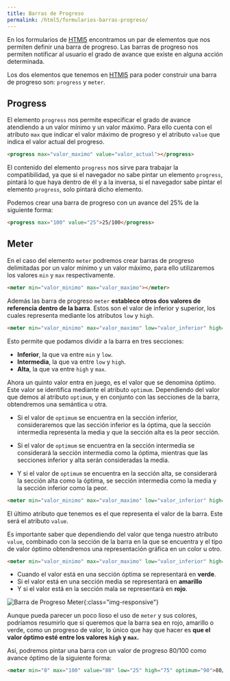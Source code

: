 ```yaml
---
title: Barras de Progreso
permalink: /html5/formularios-barras-progreso/
---
```




En los formularios de [HTMl5][HTML5] encontramos un par de elementos que nos permiten definir una barra de progreso. Las barras de progreso nos permiten notificar al usuario el grado de avance que existe en alguna acción determinada.

Los dos elementos que tenemos en [HTMl5][HTML5] para poder construir una barra de progreso son: `progress` y `meter`.

## Progress
El elemento `progress` nos permite especificar el grado de avance atendiendo a un valor mínimo y un valor máximo. Para ello cuenta con el atributo `max` que indicar el valor máximo de progreso y el atributo `value` que indica el valor actual del progreso.

~~~html
<progress max="valor_maximo" value="valor_actual"></progress>
~~~

El contenido del elemento `progress` nos sirve para trabajar la compatibilidad, ya que si el navegador no sabe pintar un elemento `progress`, pintará lo que haya dentro de él y a la inversa, si el navegador sabe pintar el elemento `progress`, solo pintará dicho elemento.

Podemos crear una barra de progreso con un avance del 25% de la siguiente forma:

~~~html
<progress max="100" value="25">25/100</progress>
~~~

## Meter
En el caso del elemento `meter` podremos crear barras de progreso delimitadas por un valor mínimo y un valor máximo, para ello utilizaremos los valores `min` y `max` respectivamente.

~~~html
<meter min="valor_minimo" max="valor_maximo"></meter>
~~~

Además las barra de progreso `meter` **establece otros dos valores de referencia dentro de la barra**. Estos son el valor de inferior y superior, los cuales representa mediante los atributos `low` y `high`.

~~~html
<meter min="valor_minimo" max="valor_maximo" low="valor_inferior" high="valor_superior"></meter>
~~~

Esto permite que podamos dividir a la barra en tres secciones:

* **Inferior**, la que va entre `min` y `low`.
* **Intermedia**, la que va entre `low` y `high`.
* **Alta**, la que va entre `high` y `max`.

Ahora un quinto valor entra en juego, es el valor que se denomina óptimo. Este valor se identifica mediante el atributo `optimum`. Dependiendo del valor que demos al atributo `optimum`, y en conjunto con las secciones de la barra, obtendremos una semántica u otra.

* Si el valor de `optimum` se encuentra en la sección inferior, consideraremos que las sección inferior es la óptima, que la sección intermedia representa la media y que la sección alta es la peor sección.

* Si el valor de `optimum` se encuentra en la sección intermedia se considerará la sección intermedia como la óptima, mientras que las secciones inferior y alta serán consideradas la media.

* Y si el valor de `optimum` se encuentra en la sección alta, se considerará la sección alta como la óptima, se sección intermedia como la media y la sección inferior como la peor.

~~~html
<meter min="valor_minimo" max="valor_maximo" low="valor_inferior" high="valor_superior" optimum="valor_optimo"></meter>
~~~

El último atributo que tenemos es el que representa el valor de la barra. Este será el atributo `value`.

Es importante saber que dependiendo del valor que tenga nuestro atributo `value`, combinado con la sección de la barra en la que se encuentra y el tipo de valor óptimo obtendremos una representación gráfica en un color u otro.

~~~html
<meter min="valor_minimo" max="valor_maximo" low="valor_inferior" high="valor_superior" optimum="valor_optimo" value="valor"></meter>
~~~

* Cuando el valor está en una sección óptima se representará en **verde**.
* Si el valor está en una sección media se representará en **amarillo**
* Y si el valor está en la sección mala se representará en **rojo**.

![Barra de Progreso Meter][ImagenMeter]{:class="img-responsive"}

Aunque pueda parecer un poco lioso el uso de `meter` y sus colores, podríamos resumirlo que si queremos que la barra sea en rojo, amarillo o verde, como un progreso de valor, lo único que hay que hacer es **que el valor óptimo esté entre los valores `high` y `max`.**

Así, podremos pintar una barra con un valor de progreso 80/100 como avance óptimo de la siguiente forma:

~~~html
<meter min="0" max="100" value="80" low="25" high="75" optimum="90">80/100</meter>
~~~




[HTML5]: http://www.manualweb.net/html5/
[ImagenMeter]: {{site.baseurl}}/html5/img/meter.png
